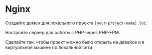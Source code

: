 # Nginx

Создайте домен для локального проекта `[your-project-name].loc`.

Настройте сервер для работы с PHP через PHP-FPM.

Сделайте так, чтобы проект можно было открыть на девайсе и в виртуальной машине по локальной сети.

